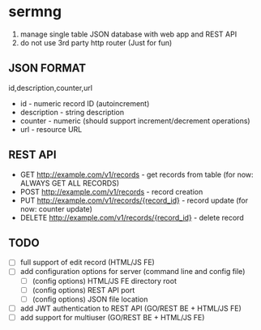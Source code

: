 # sermng
1. manage single table JSON database with web app and REST API
2. do not use 3rd party http router (Just for fun)

## JSON FORMAT
id,description,counter,url

* id - numeric record ID (autoincrement)
* description - string description
* counter - numeric (should support increment/decrement operations)
* url - resource URL

## REST API

* GET http://example.com/v1/records - get records from table (for now: ALWAYS GET ALL RECORDS)
* POST http://example.com/v1/records - record creation 
* PUT http://example.com/v1/records/{record_id} - record update (for now: counter update)
* DELETE http://example.com/v1/records/{record_id} - delete record

## TODO
- [ ] full support of edit record (HTML/JS FE)
- [ ] add configuration options for server (command line and config file)
  - [ ] \(config options) HTML/JS FE directory root
  - [ ] \(config options) REST API port
  - [ ] \(config options) JSON file location
- [ ] add JWT authentication to REST API (GO/REST BE + HTML/JS FE)
- [ ] add support for multiuser (GO/REST BE + HTML/JS FE)
